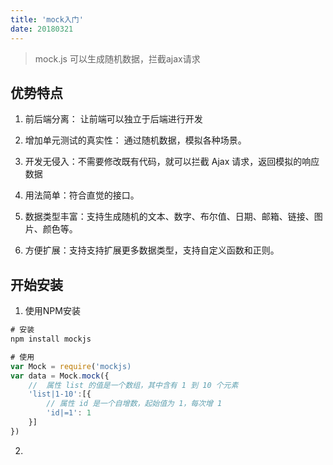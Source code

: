 ```yaml
---
title: 'mock入门'
date: 20180321
---
```


> mock.js 可以生成随机数据，拦截ajax请求

## 优势特点

1. 前后端分离： 让前端可以独立于后端进行开发

1. 增加单元测试的真实性： 通过随机数据，模拟各种场景。

1. 开发无侵入：不需要修改既有代码，就可以拦截 Ajax 请求，返回模拟的响应数据

1. 用法简单：符合直觉的接口。

1. 数据类型丰富：支持生成随机的文本、数字、布尔值、日期、邮箱、链接、图片、颜色等。

1. 方便扩展：支持支持扩展更多数据类型，支持自定义函数和正则。

## 开始安装

1. 使用NPM安装


```js
# 安装
npm install mockjs
```

```js
# 使用
var Mock = require('mockjs)
var data = Mock.mock({
    //  属性 list 的值是一个数组，其中含有 1 到 10 个元素
    'list|1-10':[{
        // 属性 id 是一个自增数，起始值为 1，每次增 1
        'id|=1': 1
    }]
})
```
2. 
